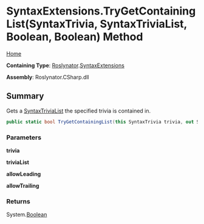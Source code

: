 # SyntaxExtensions\.TryGetContainingList\(SyntaxTrivia, SyntaxTriviaList, Boolean, Boolean\) Method

[Home](../../../README.md)

**Containing Type**: [Roslynator](../../README.md)\.[SyntaxExtensions](../README.md)

**Assembly**: Roslynator\.CSharp\.dll

## Summary

Gets a [SyntaxTriviaList](https://docs.microsoft.com/en-us/dotnet/api/microsoft.codeanalysis.syntaxtrivialist) the specified trivia is contained in\.

```csharp
public static bool TryGetContainingList(this SyntaxTrivia trivia, out SyntaxTriviaList triviaList, bool allowLeading = true, bool allowTrailing = true)
```

### Parameters

**trivia**



**triviaList**



**allowLeading**



**allowTrailing**



### Returns

System\.[Boolean](https://docs.microsoft.com/en-us/dotnet/api/system.boolean)

